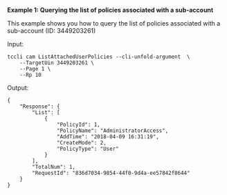 **Example 1: Querying the list of policies associated with a sub-account**

This example shows you how to query the list of policies associated with a sub-account (ID: 3449203261)

Input: 

```
tccli cam ListAttachedUserPolicies --cli-unfold-argument  \
    --TargetUin 3449203261 \
    --Page 1 \
    --Rp 10
```

Output: 
```
{
    "Response": {
        "List": [
            {
                "PolicyId": 1,
                "PolicyName": "AdministratorAccess",
                "AddTime": "2018-04-09 16:31:19",
                "CreateMode": 2,
                "PolicyType": "User"
            }
        ],
        "TotalNum": 1,
        "RequestId": "836d7034-9854-44f0-9d4a-ee57842f8644"
    }
}
```

